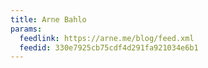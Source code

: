 ```yaml
---
title: Arne Bahlo
params:
  feedlink: https://arne.me/blog/feed.xml
  feedid: 330e7925cb75cdf4d291fa921034e6b1
---
```

